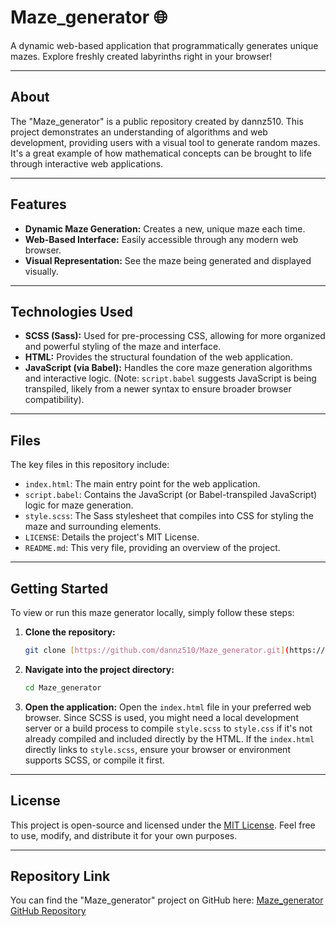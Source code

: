 # Maze_generator 🌐

A dynamic web-based application that programmatically generates unique mazes. Explore freshly created labyrinths right in your browser!

---

## About

The "Maze_generator" is a public repository created by dannz510. This project demonstrates an understanding of algorithms and web development, providing users with a visual tool to generate random mazes. It's a great example of how mathematical concepts can be brought to life through interactive web applications.

---

## Features

* **Dynamic Maze Generation:** Creates a new, unique maze each time.
* **Web-Based Interface:** Easily accessible through any modern web browser.
* **Visual Representation:** See the maze being generated and displayed visually.

---

## Technologies Used

* **SCSS (Sass):** Used for pre-processing CSS, allowing for more organized and powerful styling of the maze and interface.
* **HTML:** Provides the structural foundation of the web application.
* **JavaScript (via Babel):** Handles the core maze generation algorithms and interactive logic. (Note: `script.babel` suggests JavaScript is being transpiled, likely from a newer syntax to ensure broader browser compatibility).

---

## Files

The key files in this repository include:

* `index.html`: The main entry point for the web application.
* `script.babel`: Contains the JavaScript (or Babel-transpiled JavaScript) logic for maze generation.
* `style.scss`: The Sass stylesheet that compiles into CSS for styling the maze and surrounding elements.
* `LICENSE`: Details the project's MIT License.
* `README.md`: This very file, providing an overview of the project.

---

## Getting Started

To view or run this maze generator locally, simply follow these steps:

1.  **Clone the repository:**
    ```bash
    git clone [https://github.com/dannz510/Maze_generator.git](https://github.com/dannz510/Maze_generator.git)
    ```
2.  **Navigate into the project directory:**
    ```bash
    cd Maze_generator
    ```
3.  **Open the application:**
    Open the `index.html` file in your preferred web browser. Since SCSS is used, you might need a local development server or a build process to compile `style.scss` to `style.css` if it's not already compiled and included directly by the HTML. If the `index.html` directly links to `style.scss`, ensure your browser or environment supports SCSS, or compile it first.

---

## License

This project is open-source and licensed under the [MIT License](https://github.com/dannz510/Maze_generator/blob/main/LICENSE). Feel free to use, modify, and distribute it for your own purposes.

---

## Repository Link

You can find the "Maze_generator" project on GitHub here: [Maze_generator GitHub Repository](https://github.com/dannz510/Maze_generator)
